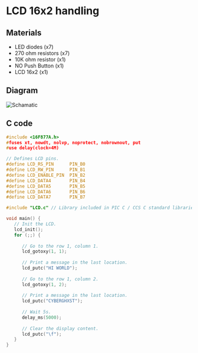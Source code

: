 # LCD 16x2 handling

## Materials
- LED diodes (x7)
- 270 ohm resistors (x7)
- 10K ohm resistor (x1)
- NO Push Button (x1)
- LCD 16x2 (x1)

## Diagram
![Schamatic](/assets/lcd_schematic.png)

## C code
```c
#include <16F877A.h>
#fuses xt, nowdt, nolvp, noprotect, nobrownout, put
#use delay(clock=4M)

// Defines LCD pins.
#define LCD_RS_PIN      PIN_B0
#define LCD_RW_PIN      PIN_B1
#define LCD_ENABLE_PIN  PIN_B2
#define LCD_DATA4       PIN_B4
#define LCD_DATA5       PIN_B5
#define LCD_DATA6       PIN_B6
#define LCD_DATA7       PIN_B7

#include "LCD.c" // Library included in PIC C / CCS C standard libraries.

void main() {
   // Init the LCD.
   lcd_init();
   for (;;) {
   
      // Go to the row 1, column 1.
      lcd_gotoxy(1, 1);
   
      // Print a message in the last location.
      lcd_putc("HI WORLD");
   
      // Go to the row 1, column 2.
      lcd_gotoxy(1, 2);
   
      // Print a message in the last location.
      lcd_putc("CYBERGHXST");
      
      // Wait 5s.
      delay_ms(5000);
      
      // Clear the display content.
      lcd_putc("\f");
   }
}
```